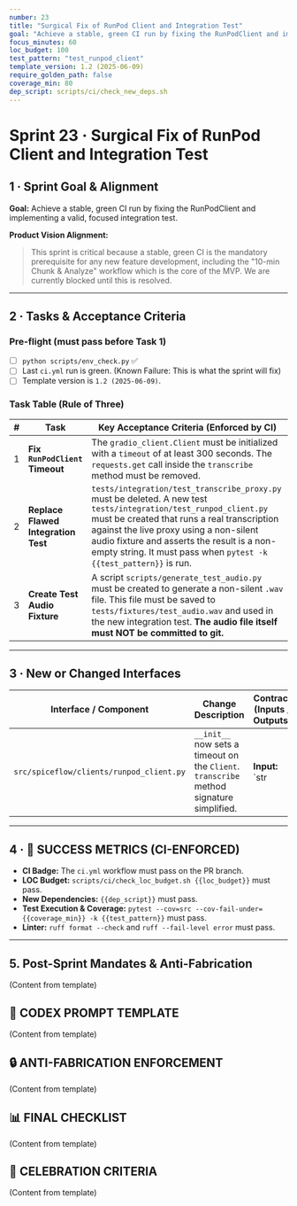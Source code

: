 ```yaml
---
number: 23
title: "Surgical Fix of RunPod Client and Integration Test"
goal: "Achieve a stable, green CI run by fixing the RunPodClient and implementing a valid, focused integration test."
focus_minutes: 60
loc_budget: 100
test_pattern: "test_runpod_client"
template_version: 1.2 (2025-06-09)
require_golden_path: false
coverage_min: 80
dep_script: scripts/ci/check_new_deps.sh
---
```


# Sprint 23 · Surgical Fix of RunPod Client and Integration Test

## 1 · Sprint Goal & Alignment
**Goal:** Achieve a stable, green CI run by fixing the RunPodClient and implementing a valid, focused integration test.

**Product Vision Alignment:** 
> This sprint is critical because a stable, green CI is the mandatory prerequisite for any new feature development, including the "10-min Chunk & Analyze" workflow which is the core of the MVP. We are currently blocked until this is resolved.

---

## 2 · Tasks & Acceptance Criteria

### Pre-flight (must pass before Task 1)
- [ ] `python scripts/env_check.py` ✅
- [ ] Last `ci.yml` run is green. (Known Failure: This is what the sprint will fix)
- [ ] Template version is `1.2 (2025-06-09)`.

### Task Table (Rule of Three)

| # | Task | Key Acceptance Criteria (Enforced by CI) |
|---|---|---|
| 1 | **Fix `RunPodClient` Timeout** | The `gradio_client.Client` must be initialized with a `timeout` of at least 300 seconds. The `requests.get` call inside the `transcribe` method must be removed. |
| 2 | **Replace Flawed Integration Test** | `tests/integration/test_transcribe_proxy.py` must be deleted. A new test `tests/integration/test_runpod_client.py` must be created that runs a real transcription against the live proxy using a non-silent audio fixture and asserts the result is a non-empty string. It must pass when `pytest -k {{test_pattern}}` is run. |
| 3 | **Create Test Audio Fixture** | A script `scripts/generate_test_audio.py` must be created to generate a non-silent `.wav` file. This file must be saved to `tests/fixtures/test_audio.wav` and used in the new integration test. **The audio file itself must NOT be committed to git.** |

---

## 3 · New or Changed Interfaces
| Interface / Component | Change Description | Contract (Inputs / Outputs) |
|---|---|---|
| `src/spiceflow/clients/runpod_client.py` | `__init__` now sets a timeout on the `Client`. `transcribe` method signature simplified. | **Input:** `str | Path`, **Output:** `str` |

---

## 4 · 🎯 SUCCESS METRICS (CI-ENFORCED)

*   **CI Badge:** The `ci.yml` workflow must pass on the PR branch.
*   **LOC Budget:** `scripts/ci/check_loc_budget.sh {{loc_budget}}` must pass.
*   **New Dependencies:** `{{dep_script}}` must pass.
*   **Test Execution & Coverage:** `pytest --cov=src --cov-fail-under={{coverage_min}} -k {{test_pattern}}` must pass.
*   **Linter:** `ruff format --check` and `ruff --fail-level error` must pass.

---
## 5. Post-Sprint Mandates & Anti-Fabrication

(Content from template)

## 🚨 CODEX PROMPT TEMPLATE

(Content from template)

## 🔒 ANTI-FABRICATION ENFORCEMENT

(Content from template)

## 📊 FINAL CHECKLIST

(Content from template)

## 🎉 CELEBRATION CRITERIA

(Content from template) 